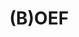 ---
title: "(B)OEF"
slug: "boef"
description: "Een dief trekt op pad om zijn slag te slaan...<br><br>
              Heel veel ideeën gehad voor dit filmpje, maar helaas opnieuw door de tijdsbeperking van 1 minuut praktisch alle ideeën moeten weggooien! Uiteindelijk wel nog tevreden met het resultaat. Ondertitels kunnen worden aangevinkt, voor diegenen die 'West-Vlaams' onder de categorie 'Zuid-Afrikaans' rekenen..."
type: "intern"
members:
    - name: "Arthuur Bruwier"
      direction: "Multimediaproductie"
      subdirection: "Produce"
      disk: "3e Schijf"
thumbnail:
    url: "boef/thumb_BruwierArtuur.png"
    alt: ""
    height: 1
    width: 2
    text-color: "285D84"
    background-color: "EF9D2D"
media:
    - url: "boef/detail1_BruwierArtuur.png"
      type: "image"
    - url: "boef/detail2_BruwierArtuur.png"
      type: "image"
    - url: "boef/detail3_BruwierArtuur.png"
      type: "image"
    - url: "191469345"
      type: "vimeo"
created: 20/01/2017
order: 14
---